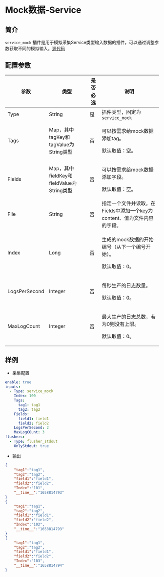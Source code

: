 # Mock数据-Service

## 简介
`service_mock` 插件是用于模拟采集Service类型输入数据的插件，可以通过调整参数获取不同的模拟输入。[源代码](https://github.com/alibaba/ilogtail/blob/main/plugins/input/mockd/input_mockd.go)

## 配置参数
| 参数          | 类型      | 是否必选 | 说明                                                                                         |
| ----------- | ------- | ---- | ------------------------------------------------------------------------------------------ |
| Type    | String | 是       | 插件类型，固定为`service_mock`      |
| Tags        | Map，其中tagKey和tagValue为String类型  | 否    | <p>可以按需求给mock数据添加tag。</p><p>默认取值：空。</p> |
| Fields     | Map，其中fieldKey和fieldValue为String类型  | 否    | <p>可以按需求给mock数据添加字段。</p><p>默认取值：空。</p>  |
| File | String  | 否 | 指定一个文件并读取，在Fields中添加一个key为content、值为文件内容的字段。  |
| Index | Long  | 否   | <p>生成的mock数据的开始编号（从下一个编号开始）。</p><p>默认取值：0。</p>  |
| LogsPerSecond | Integer | 否 |  <p>每秒生产的日志数量。</p><p>默认取值：0。</p>  |
| MaxLogCount | Integer | 否 |  <p>最大生产的日志总数，若为0则没有上限。</p><p>默认取值：0。</p>  |

## 样例

* 采集配置
```yaml
enable: true
inputs:
  - Type: service_mock
    Index: 100
    Tags:
      tag1: tag1
      tag2: tag2
    Fields:
      field1: field1
      field2: field2
    LogsPerSecond: 2
    MaxLogCOunt: 3
flushers:
  - Type: flusher_stdout
    OnlyStdout: true  
```

* 输出
```json
{
    "tag1":"tag1",
    "tag2":"tag2",
    "field1":"field1",
    "field2":"field2",
    "Index":"101",
    "__time__":"1658814793"
}
{
    "tag1":"tag1",
    "tag2":"tag2",
    "field1":"field1",
    "field2":"field2",
    "Index":"102",
    "__time__":"1658814793"
}
{
    "tag1":"tag1",
    "tag2":"tag2",
    "field1":"field1",
    "field2":"field2",
    "Index":"103",
    "__time__":"1658814794"
}
```